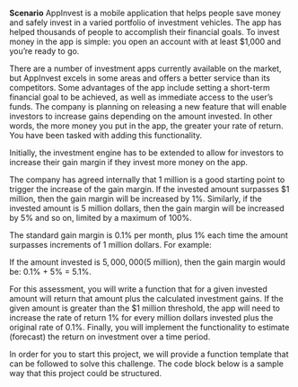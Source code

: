 **Scenario**
AppInvest is a mobile application that helps people save money and safely invest in a varied portfolio of investment vehicles. The app has helped thousands of people to accomplish their financial goals. To invest money in the app is simple: you open an account with at least $1,000 and you’re ready to go.

There are a number of investment apps currently available on the market, but AppInvest excels in some areas and offers a better service than its competitors. Some advantages of the app include setting a short-term financial goal to be achieved, as well as immediate access to the user’s funds. The company is planning on releasing a new feature that will enable investors to increase gains depending on the amount invested. In other words, the more money you put in the app, the greater your rate of return. You have been tasked with adding this functionality.

Initially, the investment engine has to be extended to allow for investors to increase their gain margin if they invest more money on the app.

The company has agreed internally that 1 million is a good starting point to trigger the increase of the gain margin. If the invested amount surpasses $1 million, then the gain margin will be increased by 1%. Similarly, if the invested amount is 5 million dollars, then the gain margin will be increased by 5% and so on, limited by a maximum of 100%.

The standard gain margin is 0.1% per month, plus 1% each time the amount surpasses increments of 1 million dollars. For example:

If the amount invested is $5,000,000 ($5 million), then the gain margin would be: 0.1% + 5% = 5.1%.

For this assessment, you will write a function that for a given invested amount will return that amount plus the calculated investment gains. If the given amount is greater than the $1 million threshold, the app will need to increase the rate of return 1% for every million dollars invested plus the original rate of 0.1%. Finally, you will implement the functionality to estimate (forecast) the return on investment over a time period.

In order for you to start this project, we will provide a function template that can be followed to solve this challenge. The code block below is a sample way that this project could be structured.

